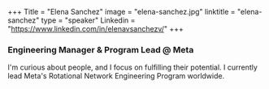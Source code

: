 +++
Title = "Elena Sanchez"
image = "elena-sanchez.jpg"
linktitle = "elena-sanchez"
type = "speaker"
Linkedin = "https://www.linkedin.com/in/elenavsanchezv/"
+++

### Engineering Manager & Program Lead @ Meta
I'm curious about people, and I focus on fulfilling their potential. I currently lead Meta's Rotational Network Engineering Program worldwide.